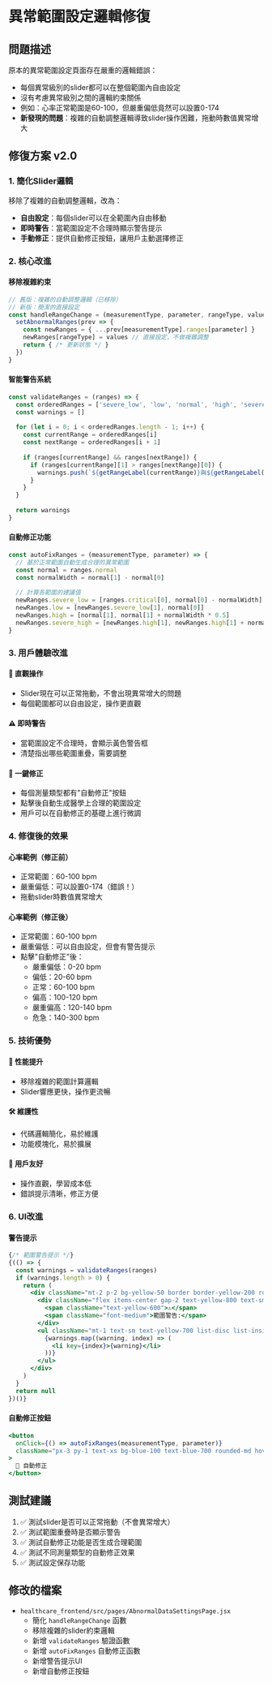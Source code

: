 # 異常範圍設定邏輯修復

## 問題描述
原本的異常範圍設定頁面存在嚴重的邏輯錯誤：
- 每個異常級別的slider都可以在整個範圍內自由設定
- 沒有考慮異常級別之間的邏輯約束關係
- 例如：心率正常範圍是60-100，但嚴重偏低竟然可以設置0-174
- **新發現的問題**：複雜的自動調整邏輯導致slider操作困難，拖動時數值異常增大

## 修復方案 v2.0

### 1. 簡化Slider邏輯
移除了複雜的自動調整邏輯，改為：
- **自由設定**：每個slider可以在全範圍內自由移動
- **即時警告**：當範圍設定不合理時顯示警告提示
- **手動修正**：提供自動修正按鈕，讓用戶主動選擇修正

### 2. 核心改進

#### 移除複雜約束
```javascript
// 舊版：複雜的自動調整邏輯（已移除）
// 新版：簡潔的直接設定
const handleRangeChange = (measurementType, parameter, rangeType, values) => {
  setAbnormalRanges(prev => {
    const newRanges = { ...prev[measurementType].ranges[parameter] }
    newRanges[rangeType] = values // 直接設定，不做複雜調整
    return { /* 更新狀態 */ }
  })
}
```

#### 智能警告系統
```javascript
const validateRanges = (ranges) => {
  const orderedRanges = ['severe_low', 'low', 'normal', 'high', 'severe_high', 'critical']
  const warnings = []
  
  for (let i = 0; i < orderedRanges.length - 1; i++) {
    const currentRange = orderedRanges[i]
    const nextRange = orderedRanges[i + 1]
    
    if (ranges[currentRange] && ranges[nextRange]) {
      if (ranges[currentRange][1] > ranges[nextRange][0]) {
        warnings.push(`${getRangeLabel(currentRange)}與${getRangeLabel(nextRange)}範圍重疊`)
      }
    }
  }
  
  return warnings
}
```

#### 自動修正功能
```javascript
const autoFixRanges = (measurementType, parameter) => {
  // 基於正常範圍自動生成合理的異常範圍
  const normal = ranges.normal
  const normalWidth = normal[1] - normal[0]
  
  // 計算各範圍的建議值
  newRanges.severe_low = [ranges.critical[0], normal[0] - normalWidth]
  newRanges.low = [newRanges.severe_low[1], normal[0]]
  newRanges.high = [normal[1], normal[1] + normalWidth * 0.5]
  newRanges.severe_high = [newRanges.high[1], newRanges.high[1] + normalWidth * 0.5]
}
```

### 3. 用戶體驗改進

#### 🎯 **直觀操作**
- Slider現在可以正常拖動，不會出現異常增大的問題
- 每個範圍都可以自由設定，操作更直觀

#### ⚠️ **即時警告**
- 當範圍設定不合理時，會顯示黃色警告框
- 清楚指出哪些範圍重疊，需要調整

#### 🔧 **一鍵修正**
- 每個測量類型都有"自動修正"按鈕
- 點擊後自動生成醫學上合理的範圍設定
- 用戶可以在自動修正的基礎上進行微調

### 4. 修復後的效果

#### 心率範例（修正前）
- 正常範圍：60-100 bpm
- 嚴重偏低：可以設置0-174（錯誤！）
- 拖動slider時數值異常增大

#### 心率範例（修正後）
- 正常範圍：60-100 bpm
- 嚴重偏低：可以自由設定，但會有警告提示
- 點擊"自動修正"後：
  - 嚴重偏低：0-20 bpm
  - 偏低：20-60 bpm
  - 正常：60-100 bpm
  - 偏高：100-120 bpm
  - 嚴重偏高：120-140 bpm
  - 危急：140-300 bpm

### 5. 技術優勢

#### 🚀 **性能提升**
- 移除複雜的範圍計算邏輯
- Slider響應更快，操作更流暢

#### 🛠️ **維護性**
- 代碼邏輯簡化，易於維護
- 功能模塊化，易於擴展

#### 👥 **用戶友好**
- 操作直觀，學習成本低
- 錯誤提示清晰，修正方便

### 6. UI改進

#### 警告提示
```jsx
{/* 範圍警告提示 */}
{(() => {
  const warnings = validateRanges(ranges)
  if (warnings.length > 0) {
    return (
      <div className="mt-2 p-2 bg-yellow-50 border border-yellow-200 rounded-lg">
        <div className="flex items-center gap-2 text-yellow-800 text-sm">
          <span className="text-yellow-600">⚠️</span>
          <span className="font-medium">範圍警告:</span>
        </div>
        <ul className="mt-1 text-sm text-yellow-700 list-disc list-inside">
          {warnings.map((warning, index) => (
            <li key={index}>{warning}</li>
          ))}
        </ul>
      </div>
    )
  }
  return null
})()}
```

#### 自動修正按鈕
```jsx
<button
  onClick={() => autoFixRanges(measurementType, parameter)}
  className="px-3 py-1 text-xs bg-blue-100 text-blue-700 rounded-md hover:bg-blue-200 transition-colors"
>
  🔧 自動修正
</button>
```

## 測試建議
1. ✅ 測試slider是否可以正常拖動（不會異常增大）
2. ✅ 測試範圍重疊時是否顯示警告
3. ✅ 測試自動修正功能是否生成合理範圍
4. ✅ 測試不同測量類型的自動修正效果
5. ✅ 測試設定保存功能

## 修改的檔案
- `healthcare_frontend/src/pages/AbnormalDataSettingsPage.jsx`
  - 簡化 `handleRangeChange` 函數
  - 移除複雜的slider約束邏輯
  - 新增 `validateRanges` 驗證函數
  - 新增 `autoFixRanges` 自動修正函數
  - 新增警告提示UI
  - 新增自動修正按鈕 